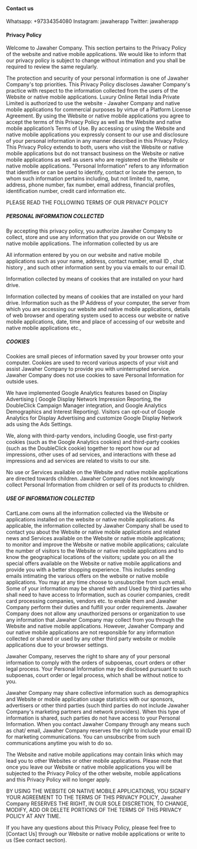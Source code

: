 #### **Contact us**
Whatsapp: +97334354080
Instagram: jawaherapp
Twitter: jawaherapp

#### **Privacy Policy**

Welcome to Jawaher Company. This section pertains to the Privacy Policy of the website and native mobile applications. We would like to inform that our privacy policy is subject to change without intimation and you shall be required to review the same regularly.

The protection and security of your personal information is one of Jawaher Company's top priorities. This Privacy Policy discloses Jawaher Company's practice with respect to the information collected from the users of the Website or native mobile applications. Luxury Online Retail India Private Limited is authorized to use the website - Jawaher Company and native mobile applications for commercial purposes by virtue of a Platform License Agreement. By using the Website or native mobile applications you agree to accept the terms of this Privacy Policy as well as the Website and native mobile application’s Terms of Use. By accessing or using the Website and native mobile applications you expressly consent to our use and disclosure of your personal information in any manner described in this Privacy Policy. This Privacy Policy extends to both, users who visit the Website or native mobile applications but do not transact business on the Website or native mobile applications as well as users who are registered on the Website or native mobile applications. "Personal Information" refers to any information that identifies or can be used to identify, contact or locate the person, to whom such information pertains including, but not limited to, name, address, phone number, fax number, email address, financial profiles, identification number, credit card information etc.

PLEASE READ THE FOLLOWING TERMS OF OUR PRIVACY POLICY

##### PERSONAL INFORMATION COLLECTED

By accepting this privacy policy, you authorize Jawaher Company to collect, store and use any information that you provide on our Website or native mobile applications. The information collected by us are

All information entered by you on our website and native mobile applications such as your name, address, contact number, email ID , chat history , and such other information sent by you via emails to our email ID.

Information collected by means of cookies that are installed on your hard drive.

Information collected by means of cookies that are installed on your hard drive. Information such as the IP Address of your computer, the server from which you are accessing our website and native mobile applications, details of web browser and operating system used to access our website or native mobile applications, date, time and place of accessing of our website and native mobile applications etc.,

##### **COOKIES**

Cookies are small pieces of information saved by your browser onto your computer. Cookies are used to record various aspects of your visit and assist Jawaher Company to provide you with uninterrupted service. Jawaher Company does not use cookies to save Personal Information for outside uses.

We have implemented Google Analytics features based on Display Advertising ( Google Display Network Impression Reporting, the DoubleClick Campaign Manager integration, and Google Analytics Demographics and Interest Reporting). Visitors can opt-out of Google Analytics for Display Advertising and customize Google Display Network ads using the Ads Settings.

We, along with third-party vendors, including Google, use first-party cookies (such as the Google Analytics cookies) and third-party cookies (such as the DoubleClick cookie) together to report how our ad impressions, other uses of ad services, and interactions with these ad impressions and ad services are related to visits to our site.

No use or Services available on the Website and native mobile applications are directed towards children. Jawaher Company does not knowingly collect Personal Information from children or sell of its products to children.

##### **USE OF INFORMATION COLLECTED**

CartLane.com owns all the information collected via the Website or applications installed on the website or native mobile applications. As applicable, the information collected by Jawaher Company shall be used to contact you about the Website or native mobile applications and related news and Services available on the Website or native mobile applications; to monitor and improve the Website or native mobile applications; calculate the number of visitors to the Website or native mobile applications and to know the geographical locations of the visitors; update you on all the special offers available on the Website or native mobile applications and provide you with a better shopping experience. This includes sending emails intimating the various offers on the website or native mobile applications. You may at any time choose to unsubscribe from such email. Some of your information may be shared with and Used by third parties who shall need to have access to Information, such as courier companies, credit card processing companies, vendors etc. to enable them and Jawaher Company perform their duties and fulfill your order requirements. Jawaher Company does not allow any unauthorized persons or organization to use any information that Jawaher Company may collect from you through the Website and native mobile applications. However, Jawaher Company and our native mobile applications are not responsible for any information collected or shared or used by any other third party website or mobile applications due to your browser settings.

Jawaher Company, reserves the right to share any of your personal information to comply with the orders of subpoenas, court orders or other legal process. Your Personal Information may be disclosed pursuant to such subpoenas, court order or legal process, which shall be without notice to you.

Jawaher Company may share collective information such as demographics and Website or mobile application usage statistics with our sponsors, advertisers or other third parties (such third parties do not include Jawaher Company's marketing partners and network providers). When this type of information is shared, such parties do not have access to your Personal Information. When you contact Jawaher Company through any means such as chat/ email, Jawaher Company reserves the right to include your email ID for marketing communications. You can unsubscribe from such communications anytime you wish to do so.

The Website and native mobile applications may contain links which may lead you to other Websites or other mobile applications. Please note that once you leave our Website or native mobile applications you will be subjected to the Privacy Policy of the other website, mobile applications and this Privacy Policy will no longer apply.

BY USING THE WEBSITE OR NATIVE MOBILE APPLICATIONS, YOU SIGNIFY YOUR AGREEMENT TO THE TERMS OF THIS PRIVACY POLICY, Jawaher Company RESERVES THE RIGHT, IN OUR SOLE DISCRETION, TO CHANGE, MODIFY, ADD OR DELETE PORTIONS OF THE TERMS OF THIS PRIVACY POLICY AT ANY TIME.

If you have any questions about this Privacy Policy, please feel free to [Contact Us] through our Website or native mobile applications or write to us (See contact section).
